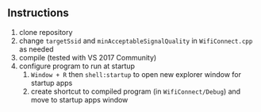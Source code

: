 ## Instructions
1. clone repository
2. change `targetSsid` and `minAcceptableSignalQuality` in `WifiConnect.cpp` as needed
3. compile (tested with VS 2017 Community)
4. configure program to run at startup
	1. `Window + R` then `shell:startup` to open new explorer window for startup apps
	2. create shortcut to compiled program (in `WifiConnect/Debug`) and move to startup apps window
